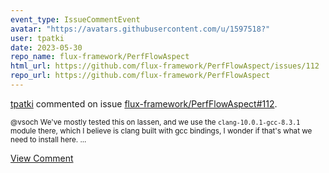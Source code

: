 ```yaml
---
event_type: IssueCommentEvent
avatar: "https://avatars.githubusercontent.com/u/1597518?"
user: tpatki
date: 2023-05-30
repo_name: flux-framework/PerfFlowAspect
html_url: https://github.com/flux-framework/PerfFlowAspect/issues/112
repo_url: https://github.com/flux-framework/PerfFlowAspect
---
```


<a href='https://github.com/tpatki' target='_blank'>tpatki</a> commented on issue <a href='https://github.com/flux-framework/PerfFlowAspect/issues/112' target='_blank'>flux-framework/PerfFlowAspect#112</a>.

<small>@vsoch We've mostly tested this on lassen, and we use the `clang-10.0.1-gcc-8.3.1` module there, which I believe is clang built with gcc bindings, I wonder if that's what we need to install here. ...</small>

<a href='https://github.com/flux-framework/PerfFlowAspect/issues/112' target='_blank'>View Comment</a>